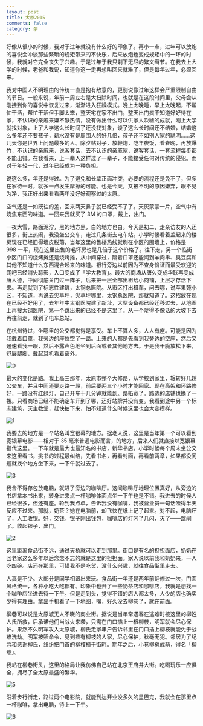 ```yaml
---
layout: post
title: 太原2015
comments: false
category: 杂
---
```


好像从很小的时候，我对于过年就没有什么好的印象了。再小一点，过年可以放炮的喜悦会冲淡那些繁琐的规矩带来的不快乐，后来放炮也变成规矩中的一环的时候，我就对它完全丧失了兴趣。于是过年于我只剩下无尽的繁文缛节。在我去上大学的时候，老爸和我说，知道你这一走再想叫回来就难了，但是每年过年，必须回来。

我对中国人不明理由的传统一直是抱有敌意的，更别说像过年这样会严重限制自由的节日。一般来说，年前一周左右是大扫除时间，也就是在这段时间里，父母会从刚接到你的喜悦中恢复过来，渐渐进入狂躁模式。晚上太晚睡，早上太晚起，不帮忙干活，帮忙干活但手脚太笨，整天宅在家不出门，整天出门疯不知道好好待在家，不认识的亲戚来嫌不够热情，没有做出什么可以供家人吹嘘的成就，刚上大学就找对象，上了大学这么长时间了还没找对象，谈了这么长时间还不结婚，结婚这么多年还不要孩子，薪水没有是周围人的好几倍，孩子还不如别人家的聪明……这几天你是世界上问题最多的人。除夕帖对子，放鞭炮，吃年夜饭，看春晚，再放爆竹，不认识的亲戚来，说客套话，去不认识的亲戚家，说客套话，一套流程每步都不能出错。在我看来，上一辈人这样过了一辈子，不能接受任何对传统的侵犯。而对于年轻一代，过年已经成为一种负担。

说这么多，年还是得过。为了避免和长辈正面冲突，必要的流程还是免不了，但多在家待一时，就多一点发生摩擦的可能。也是今天，又被不明的原因嫌弃，眼不见为净，我正好出来看看两年没好好观察过的太原。

空气还是一如既往的差，回来两天鼻子就已经受不了了。天灰蒙蒙一片，空气中有烧焦东西的味道。一回来我就买了 3M 的口罩，戴上，出门。

一夜大雪，路面泥泞，黑的地方黑，白的地方也白。今天是初二，走亲访友的人还很多，街上热闹，我没坐公交车，走过几条街去电车站。小学时候看着盖起来的楼房现在已经旧得墙皮脱落，当年这里的售楼热线就刷在小区的围墙上，价格是 998 一平，现在这里出售的毛坏房也是几倍于这个价格了。往下走，另一个临街小区门口的烧烤摊还是烧烤摊，从中间穿过，隔着口罩还能闻到羊肉串、臭豆腐和其他不知道什么东西混合起来的味道。银行旁边以前因为不查身份证而最受欢迎的网吧已经消失踪影，入口变成了「学大教育」。最大的商场从唐久变成华联再变成唐人德，中间彻底关门过一阵子，后来把一层全部出租给小商铺，上层才存活下来。再走就到了标志性建筑，太钢总医院。从市区打出租车，问去哪，说苹果苑小区，不知道，再说去尖草坪，尖草坪哪里，太钢总医院，那就知道了。这招放在现在已经不好用了，去年年中太钢医院建了新址，大型设备都已经迁移过去，从地图上再搜太钢医院，第一个跳出来的已经不是这里了。从一个陡得不像话的大坡下去再往前走，就到了电车总站。

在杭州待过，坐哪里的公交都觉得是享受。车上不算人多，人人有座。可能是因为我戴着口罩，我旁边的座位空了一路。上来的人都是先看到我旁边的空座，然后又迅速看我一眼，然后不露声色地坐到后面或者其他地方去。于是我干脆放松下来，舒展腿脚，戴起耳机看着窗外。

![0](//mforever78.qiniudn.com/taiyuan2014_0.jpg)

最大的变化是路。我上高三那年，太原市整个大修路，从学校到家里，辗转好几趟公交车，并且中间还要走路一段，前后要两三个小时才能回家。现在高架和环路修好，一路没有红绿灯，自己开车十几分钟就能到。路拓宽了，路边的店铺也换了一拨。只看商场已经不能确定车开到了哪，还好站牌并没有变。我看到途中另一个标志建筑，天主教堂，赶快拍下来，怕不知道什么时候这里也会大变模样。

![1](//mforever78.qiniudn.com/taiyuan2014_1.jpg)

我要去的地方是一个站名叫宽银幕的地方。据老人说，这里是当年第一个可以看到宽银幕电影——相对于 35 毫米普通电影而言，的地方，后来人们就直接以宽银幕指代这里。一下车就是最大也最知名的书店，新华书店。小学时候每个周末坐公交来这里看书，挑书的过程最纠结，先看书名，再看封面，再看前两章，如果都没问题就找个地方坐下来，一下午就过去了。

![3](//mforever78.qiniudn.com/taiyuan2014_3.jpg)

我舍不得存包放电脑，就进了旁边的咖啡厅。这间咖啡厅地理位置真好，从旁边的书店拿本书出来，转身进来点一杯咖啡体面点坐一下午也是不错。我进去的时候人已经很多，但还有座。轮到我点单，告诉我没有咖啡，我被营业员一句话噎得半天反应不过来。那就，奶茶？她在电脑前，却飞快在纸上记了起来。对不起，电脑坏了，人工收银。好，交钱。银子刚出钱包，咖啡店的灯闪了几闪，灭了——跳闸了。收起银子，出门。

![2](//mforever78.qiniudn.com/taiyuan2014_2.jpg)

这里距离食品街不远，通过天桥就可以走到那里。街口是有名的担担面店，奶奶在回老家这么多年以后念念不忘的就是这里的担担面。家人说以前我和奶奶来，一人吃四碗。店还在那里，可惜我不是吃货，没什么兴趣，就往食品街里走去。

人真是不少。大部分是同学相跟出来玩。食品街一年还是两年前翻修过一次，门面风格统一，各种小吃大吃都有。印象中也开了一些奶茶店和咖啡店，我就是想找一个咖啡店坐进去待一下午。但是走到头，觉得不错的店人都太多，人少的店也确实少得有理由。拿出手机看了一下地图，嘿，好久没去柳巷了，就在前面。

柳巷可以说是太原城无人不晓的商业街。据说是当年常遇春在逃难时被这里的柳姓人氏所救，后承诺他们当战火来袭，只需在门口插上一根柳枝，明军就会尽心保护。果然不久明军攻入太原城，柳氏走家串户告诉邻里在门口插上柳枝就能免于战难洗劫。明军按照命令，见到插有柳枝的人家，尽心保护，秋毫无犯。邻居为了纪念和感谢柳氏，纷纷把门首的柳枝植于街畔。期年之后，小巷柳树成萌，得名「柳巷」。

我站在柳巷街头，这里的格局让我仿佛自己站在北京王府井大街。吃喝玩乐一应俱全，拥尽了全太原最盛的繁华。

![5](//mforever78.qiniudn.com/taiyuan2014_5.JPG)

沿着步行街走，路过两个电影院，就能到达开业没多久的星巴克，我就会在那里点一杯咖啡，拿出电脑，待上一下午。

![6](//mforever78.qiniudn.com/taiyuan2014_6.JPG)
